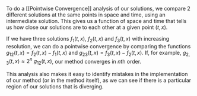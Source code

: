 To do a [[Pointwise Convergence]] analysis of our solutions, we compare 2 different solutions at the same points in space and time, using an intermediate solution. This gives us a function of space and time that tells us how close our solutions are to each other at a given point $(t,x)$.

If we have three solutions $f_1 (t,x)$, $f_2 (t,x)$ and $f_3 (t,x)$ with increasing resolution, we can do a pointwise convergence by comparing the functions $g_{12} (t,x) = f_2 (t,x) - f_1 (t,x)$ and $g_{23} (t,x) = f_3 (t,x) - f_2 (t,x)$. If, for example, $g_{2,3}(t,x) \approx 2^n \: g_{12}(t,x)$, our method converges in $n$th order.

This analysis also makes it easy to identify mistakes in the implementation of our method (or in the method itself), as we can see if there is a particular region of our solutions that is diverging.